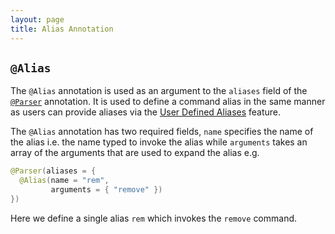 ```yaml
---
layout: page
title: Alias Annotation
---
```


## `@Alias`

The `@Alias` annotation is used as an argument to the `aliases` field of the [`@Parser`](parser.html) annotation.  It is used to define a command alias in the same manner as users can provide aliases via the [User Defined Aliases](../practise/aliases.html) feature.

The `@Alias` annotation has two required fields, `name` specifies the name of the alias i.e. the name typed to invoke the alias while `arguments` takes an array of the arguments that are used to expand the alias e.g.

```java
@Parser(aliases = {
  @Alias(name = "rem", 
         arguments = { "remove" })
})
```

Here we define a single alias `rem` which invokes the `remove` command.